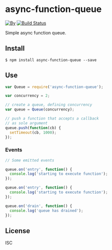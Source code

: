 # async-function-queue

[![By](https://img.shields.io/badge/made%20by-yld!-32bbee.svg?style=flat)](http://yld.io/contact?source=github-async-function-queue)
[![Build Status](https://secure.travis-ci.org/pgte/async-function-queue.svg?branch=master)](http://travis-ci.org/pgte/async-function-queue?branch=master)


Simple async function queue.

## Install

```
$ npm install async-function-queue --save
```

## Use

```js
var Queue = require('async-function-queue');

var concurrency = 2;

// create a queue, defining concurrency
var queue = Queue(concurrency);

// push a function that accepts a callback
// as sole argument
queue.push(function(cb) {
  setTimeout(cb, 1000);
});
```

### Events

```js
// Some emitted events

queue.on('entry', function() {
  console.log('starting to execute function');
});

queue.on('entry', function() {
  console.log('starting to execute function');
});

queue.on('drain', function() {
  console.log('queue has drained');
});

```

## License

ISC